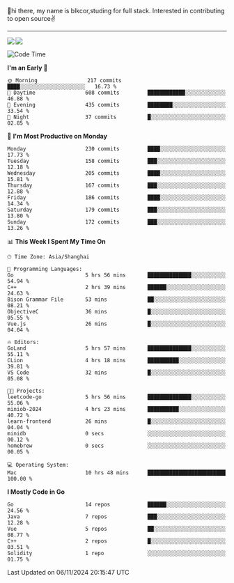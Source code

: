 👋hi there, my name is blkcor,studing for full stack.
Interested in contributing to open source✌️

<hr/>

![](https://github-readme-stats.vercel.app/api?username=blkcor)
<a href="https://github.com/blkcor/github-readme-stats">
    <img align="left" src="https://github-readme-stats.vercel.app/api/top-langs/?username=blkcor&hide=jupyter%20notebook,shaderlab,tex,c%23&langs_count=9" />
</a>


<!--START_SECTION:waka-->
![Code Time](http://img.shields.io/badge/Code%20Time-1%2C420%20hrs%2040%20mins-blue)

**I'm an Early 🐤** 

```text
🌞 Morning                217 commits         ████░░░░░░░░░░░░░░░░░░░░░   16.73 % 
🌆 Daytime                608 commits         ████████████░░░░░░░░░░░░░   46.88 % 
🌃 Evening                435 commits         ████████░░░░░░░░░░░░░░░░░   33.54 % 
🌙 Night                  37 commits          █░░░░░░░░░░░░░░░░░░░░░░░░   02.85 % 
```
📅 **I'm Most Productive on Monday** 

```text
Monday                   230 commits         ████░░░░░░░░░░░░░░░░░░░░░   17.73 % 
Tuesday                  158 commits         ███░░░░░░░░░░░░░░░░░░░░░░   12.18 % 
Wednesday                205 commits         ████░░░░░░░░░░░░░░░░░░░░░   15.81 % 
Thursday                 167 commits         ███░░░░░░░░░░░░░░░░░░░░░░   12.88 % 
Friday                   186 commits         ████░░░░░░░░░░░░░░░░░░░░░   14.34 % 
Saturday                 179 commits         ███░░░░░░░░░░░░░░░░░░░░░░   13.80 % 
Sunday                   172 commits         ███░░░░░░░░░░░░░░░░░░░░░░   13.26 % 
```


📊 **This Week I Spent My Time On** 

```text
🕑︎ Time Zone: Asia/Shanghai

💬 Programming Languages: 
Go                       5 hrs 56 mins       ██████████████░░░░░░░░░░░   54.94 % 
C++                      2 hrs 39 mins       ██████░░░░░░░░░░░░░░░░░░░   24.63 % 
Bison Grammar File       53 mins             ██░░░░░░░░░░░░░░░░░░░░░░░   08.21 % 
ObjectiveC               36 mins             █░░░░░░░░░░░░░░░░░░░░░░░░   05.55 % 
Vue.js                   26 mins             █░░░░░░░░░░░░░░░░░░░░░░░░   04.04 % 

🔥 Editors: 
GoLand                   5 hrs 57 mins       ██████████████░░░░░░░░░░░   55.11 % 
CLion                    4 hrs 18 mins       ██████████░░░░░░░░░░░░░░░   39.81 % 
VS Code                  32 mins             █░░░░░░░░░░░░░░░░░░░░░░░░   05.08 % 

🐱‍💻 Projects: 
leetcode-go              5 hrs 56 mins       ██████████████░░░░░░░░░░░   55.06 % 
miniob-2024              4 hrs 23 mins       ██████████░░░░░░░░░░░░░░░   40.72 % 
learn-frontend           26 mins             █░░░░░░░░░░░░░░░░░░░░░░░░   04.04 % 
minidb                   0 secs              ░░░░░░░░░░░░░░░░░░░░░░░░░   00.12 % 
homebrew                 0 secs              ░░░░░░░░░░░░░░░░░░░░░░░░░   00.05 % 

💻 Operating System: 
Mac                      10 hrs 48 mins      █████████████████████████   100.00 % 
```

**I Mostly Code in Go** 

```text
Go                       14 repos            ██████░░░░░░░░░░░░░░░░░░░   24.56 % 
Java                     7 repos             ███░░░░░░░░░░░░░░░░░░░░░░   12.28 % 
Vue                      5 repos             ██░░░░░░░░░░░░░░░░░░░░░░░   08.77 % 
C++                      2 repos             █░░░░░░░░░░░░░░░░░░░░░░░░   03.51 % 
Solidity                 1 repo              ░░░░░░░░░░░░░░░░░░░░░░░░░   01.75 % 
```




 Last Updated on 06/11/2024 20:15:47 UTC
<!--END_SECTION:waka-->


